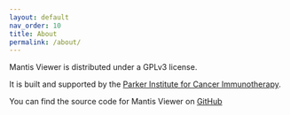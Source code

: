 ```yaml
---
layout: default
nav_order: 10
title: About
permalink: /about/
---
```


Mantis Viewer is distributed under a GPLv3 license.

It is built and supported by the [Parker Institute for Cancer Immunotherapy](https://www.parkerici.org).

You can find the source code for Mantis Viewer on [GitHub](https://github.com/ParkerICI/mantis-viewer)

